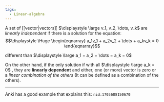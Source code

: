 ```yaml
---
tags:
  - Linear-algebra
---
```

A set of [[vector|vectors]] $\displaystyle \large v_1, v_2, \dots, v_k$ are *linearly independent* if there is a solution for the equation:
$$\displaystyle \Huge \begin{eqnarray} 
a_1v_1 +
a_2v_2 +
\dots +
a_kv_k = 0
\end{eqnarray}$$

different than $\displaystyle \large a_1 = a_2 = \dots = a_k = 0$

On the other hand, if the only solution if with all $\displaystyle \large a_k = 0$ , they are **linearly dependent** and either, one (or more) vector is zero or a *linear combination of the others* (It can be defined as a combination of the others).

---

Anki has a good example that explains this: `nid:1705688150670`